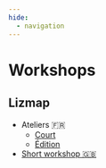 ```yaml
---
hide:
  - navigation
---
```


# Workshops

## Lizmap

* Ateliers 🇫🇷
    * [Court](fr/lizmap-short-01-intro.md)
    * [Édition](edition.md)
* [Short workshop 🇬🇧](./lizmap-short-english.md)

